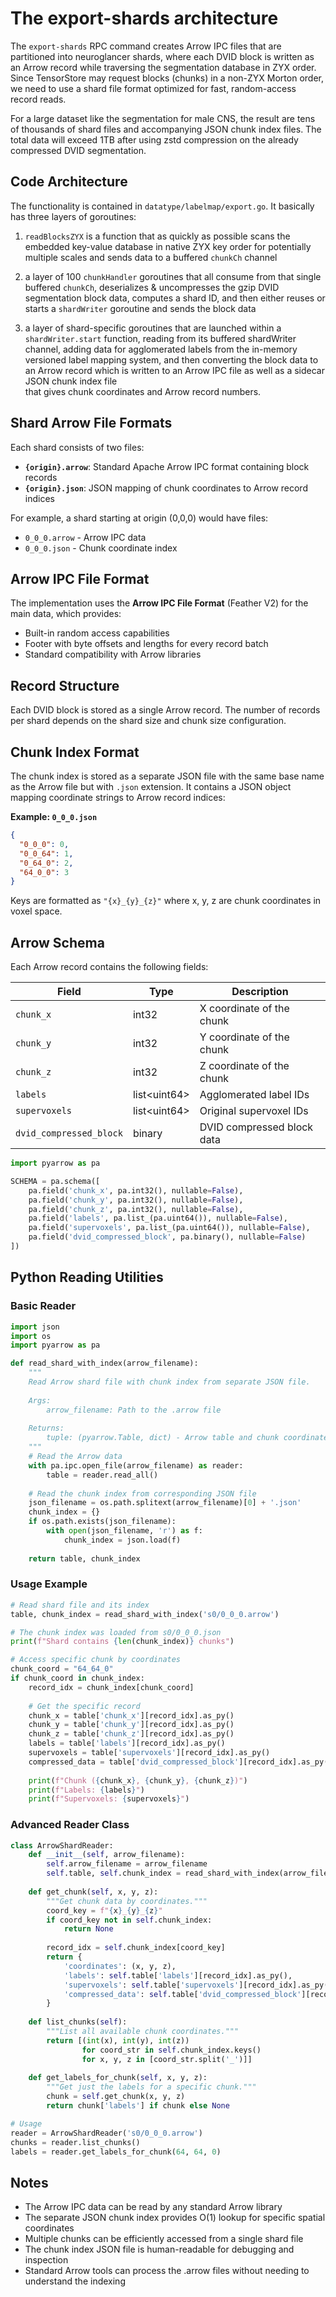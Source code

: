 # The export-shards architecture

The `export-shards` RPC command creates Arrow IPC files that are partitioned into neuroglancer shards, 
where each DVID block is written as an Arrow record while traversing the segmentation database in ZYX 
order. Since TensorStore may request blocks (chunks) in a non-ZYX Morton order, we need to use a shard file 
format optimized for fast, random-access record reads.

For a large dataset like the segmentation for male CNS, the result are tens of thousands of shard files and
accompanying JSON chunk index files. The total data will exceed 1TB after using zstd compression on the
already compressed DVID segmentation.

## Code Architecture

The functionality is contained in `datatype/labelmap/export.go`. It basically has three layers of goroutines: 

1. `readBlocksZYX` is a function that as quickly as possible scans the embedded key-value 
database in native ZYX key order for potentially multiple scales and sends data to a buffered 
`chunkCh` channel

2. a layer of 100 `chunkHandler` goroutines that all consume from that single buffered `chunkCh`, 
deserializes &  uncompresses the gzip DVID segmentation block data, computes a shard ID, and 
then either reuses or starts a `shardWriter` goroutine and sends the block data

3. a layer of shard-specific goroutines that are launched within a `shardWriter.start` function, 
reading from its buffered shardWriter channel, adding data for agglomerated labels from the 
in-memory versioned label mapping system, and then converting the block data to an Arrow 
record which is written to an Arrow IPC file as well as a sidecar JSON chunk index file  
that gives chunk coordinates and Arrow record numbers.

## Shard Arrow File Formats

Each shard consists of two files:

- **`{origin}.arrow`**: Standard Apache Arrow IPC format containing block records
- **`{origin}.json`**: JSON mapping of chunk coordinates to Arrow record indices

For example, a shard starting at origin (0,0,0) would have files:
- `0_0_0.arrow` - Arrow IPC data
- `0_0_0.json` - Chunk coordinate index

## Arrow IPC File Format

The implementation uses the **Arrow IPC File Format** (Feather V2) for the main data, which provides:
- Built-in random access capabilities
- Footer with byte offsets and lengths for every record batch
- Standard compatibility with Arrow libraries

## Record Structure

Each DVID block is stored as a single Arrow record. The number of records per shard depends on the 
shard size and chunk size configuration.

## Chunk Index Format

The chunk index is stored as a separate JSON file with the same base name as the Arrow file but with `.json` extension. It contains a JSON object mapping coordinate strings to Arrow record indices:

**Example: `0_0_0.json`**
```json
{
  "0_0_0": 0,
  "0_0_64": 1,
  "0_64_0": 2,
  "64_0_0": 3
}
```

Keys are formatted as `"{x}_{y}_{z}"` where x, y, z are chunk coordinates in voxel space.

## Arrow Schema

Each Arrow record contains the following fields:

| Field | Type | Description |
|-------|------|-------------|
| `chunk_x` | int32 | X coordinate of the chunk |
| `chunk_y` | int32 | Y coordinate of the chunk |
| `chunk_z` | int32 | Z coordinate of the chunk |
| `labels` | list\<uint64\> | Agglomerated label IDs |
| `supervoxels` | list\<uint64\> | Original supervoxel IDs |
| `dvid_compressed_block` | binary | DVID compressed block data |

```python
import pyarrow as pa

SCHEMA = pa.schema([
    pa.field('chunk_x', pa.int32(), nullable=False),
    pa.field('chunk_y', pa.int32(), nullable=False),
    pa.field('chunk_z', pa.int32(), nullable=False),
    pa.field('labels', pa.list_(pa.uint64()), nullable=False),
    pa.field('supervoxels', pa.list_(pa.uint64()), nullable=False),
    pa.field('dvid_compressed_block', pa.binary(), nullable=False)
])
```

## Python Reading Utilities

### Basic Reader

```python
import json
import os
import pyarrow as pa

def read_shard_with_index(arrow_filename):
    """
    Read Arrow shard file with chunk index from separate JSON file.
    
    Args:
        arrow_filename: Path to the .arrow file
    
    Returns:
        tuple: (pyarrow.Table, dict) - Arrow table and chunk coordinate index
    """
    # Read the Arrow data
    with pa.ipc.open_file(arrow_filename) as reader:
        table = reader.read_all()
    
    # Read the chunk index from corresponding JSON file
    json_filename = os.path.splitext(arrow_filename)[0] + '.json'
    chunk_index = {}
    if os.path.exists(json_filename):
        with open(json_filename, 'r') as f:
            chunk_index = json.load(f)
    
    return table, chunk_index
```

### Usage Example

```python
# Read shard file and its index
table, chunk_index = read_shard_with_index('s0/0_0_0.arrow')

# The chunk index was loaded from s0/0_0_0.json
print(f"Shard contains {len(chunk_index)} chunks")

# Access specific chunk by coordinates
chunk_coord = "64_64_0"
if chunk_coord in chunk_index:
    record_idx = chunk_index[chunk_coord]
    
    # Get the specific record
    chunk_x = table['chunk_x'][record_idx].as_py()
    chunk_y = table['chunk_y'][record_idx].as_py()  
    chunk_z = table['chunk_z'][record_idx].as_py()
    labels = table['labels'][record_idx].as_py()
    supervoxels = table['supervoxels'][record_idx].as_py()
    compressed_data = table['dvid_compressed_block'][record_idx].as_py()
    
    print(f"Chunk ({chunk_x}, {chunk_y}, {chunk_z})")
    print(f"Labels: {labels}")
    print(f"Supervoxels: {supervoxels}")
```

### Advanced Reader Class

```python
class ArrowShardReader:
    def __init__(self, arrow_filename):
        self.arrow_filename = arrow_filename
        self.table, self.chunk_index = read_shard_with_index(arrow_filename)
    
    def get_chunk(self, x, y, z):
        """Get chunk data by coordinates."""
        coord_key = f"{x}_{y}_{z}"
        if coord_key not in self.chunk_index:
            return None
            
        record_idx = self.chunk_index[coord_key]
        return {
            'coordinates': (x, y, z),
            'labels': self.table['labels'][record_idx].as_py(),
            'supervoxels': self.table['supervoxels'][record_idx].as_py(),
            'compressed_data': self.table['dvid_compressed_block'][record_idx].as_py()
        }
    
    def list_chunks(self):
        """List all available chunk coordinates."""
        return [(int(x), int(y), int(z)) 
                for coord_str in self.chunk_index.keys()
                for x, y, z in [coord_str.split('_')]]
    
    def get_labels_for_chunk(self, x, y, z):
        """Get just the labels for a specific chunk."""
        chunk = self.get_chunk(x, y, z)
        return chunk['labels'] if chunk else None

# Usage
reader = ArrowShardReader('s0/0_0_0.arrow')
chunks = reader.list_chunks()
labels = reader.get_labels_for_chunk(64, 64, 0)
```

## Notes

- The Arrow IPC data can be read by any standard Arrow library
- The separate JSON chunk index provides O(1) lookup for specific spatial coordinates
- Multiple chunks can be efficiently accessed from a single shard file  
- The chunk index JSON file is human-readable for debugging and inspection
- Standard Arrow tools can process the .arrow files without needing to understand the indexing

